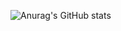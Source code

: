 ![Anurag's GitHub stats](https://github-readme-stats.vercel.app/api?username=alexanderchainsaw&show_icons=true&theme=onedark)
